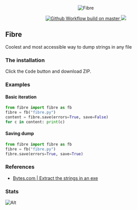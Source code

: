 <p align="center">
  <img src="https://imgur.com/GrTO4y8.png" alt="Fibre" />
</p>
<p align="center">
<a href="https://discord.gg/79RjTfpzcW" target="_blank">
  <img src="https://img.shields.io/badge/python-3.10-pink.svg" 
  alt="Github Workflow build on master" />
  <img src="https://shields.io/badge/dependencies-recent-pink"/>
</a>

## Fibre
Coolest and most accessible way to dump strings in any file

### The installation
Click the <kbd>Code</kbd> button and download ZIP.

### Examples
#### Basic iteration
```py
from fibre import fibre as fb
fibre = fb("fibre.py")
content = fibre.save(errors=True, save=False)
for c in content: print(c)
```
#### Saving dump
```py
from fibre import fibre as fb
fibre = fb("fibre.py")
fibre.save(errors=True, save=True)
```

### References
- [Bytes.com | Extract the strings in an exe](https://bytes.com/topic/python/answers/25257-extract-strings-exe)
  
### Stats
![Alt](https://repobeats.axiom.co/api/embed/c7e22fdc4b939bb9d0388093224c43f8eeed773a.svg "Repobeats analytics image")
